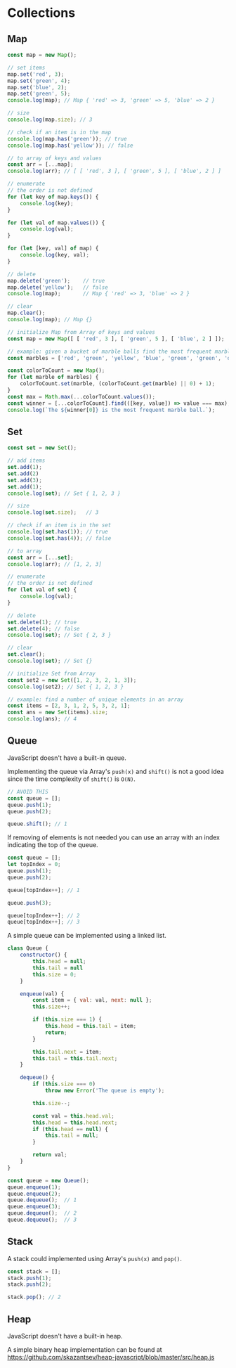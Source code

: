 # Collections

## Map
``` javascript
const map = new Map();

// set items
map.set('red', 3);
map.set('green', 4);
map.set('blue', 2);
map.set('green', 5);
console.log(map); // Map { 'red' => 3, 'green' => 5, 'blue' => 2 }

// size
console.log(map.size); // 3

// check if an item is in the map
console.log(map.has('green')); // true
console.log(map.has('yellow')); // false

// to array of keys and values
const arr = [...map];
console.log(arr); // [ [ 'red', 3 ], [ 'green', 5 ], [ 'blue', 2 ] ]

// enumerate
// the order is not defined
for (let key of map.keys()) {
    console.log(key);
}

for (let val of map.values()) {
    console.log(val);
}

for (let [key, val] of map) {
    console.log(key, val);
}

// delete
map.delete('green');    // true
map.delete('yellow');   // false
console.log(map);       // Map { 'red' => 3, 'blue' => 2 }

// clear
map.clear();
console.log(map); // Map {}
```

``` javascript
// initialize Map from Array of keys and values
const map = new Map([ [ 'red', 3 ], [ 'green', 5 ], [ 'blue', 2 ] ]);
```

``` javascript
// example: given a bucket of marble balls find the most frequent marble color.
const marbles = ['red', 'green', 'yellow', 'blue', 'green', 'green', 'orange', 'red', 'blue', 'yellow', 'blue', 'red', 'green'];

const colorToCount = new Map();
for (let marble of marbles) {
    colorToCount.set(marble, (colorToCount.get(marble) || 0) + 1);
}
const max = Math.max(...colorToCount.values());
const winner = [...colorToCount].find(([key, value]) => value === max);
console.log(`The ${winner[0]} is the most frequent marble ball.`);
```

## Set
``` javascript
const set = new Set();

// add items
set.add(1);
set.add(2)
set.add(3);
set.add(1);
console.log(set); // Set { 1, 2, 3 }

// size
console.log(set.size);   // 3

// check if an item is in the set
console.log(set.has(1)); // true
console.log(set.has(4)); // false

// to array
const arr = [...set];
console.log(arr); // [1, 2, 3]

// enumerate
// the order is not defined
for (let val of set) {
    console.log(val);
}

// delete
set.delete(1); // true
set.delete(4); // false
console.log(set); // Set { 2, 3 }

// clear
set.clear();
console.log(set); // Set {}
```

``` javascript
// initialize Set from Array
const set2 = new Set([1, 2, 3, 2, 1, 3]);
console.log(set2); // Set { 1, 2, 3 }
```

``` javascript
// example: find a number of unique elements in an array
const items = [2, 3, 1, 2, 5, 3, 2, 1];
const ans = new Set(items).size;
console.log(ans); // 4
```

## Queue
JavaScript doesn't have a built-in queue.

Implementing the queue via Array's `push(x)` and `shift()` is not a good idea since the time complexity of `shift()` is `O(N)`.

``` javascript
// AVOID THIS
const queue = [];
queue.push(1);
queue.push(2);

queue.shift(); // 1
```

If removing of elements is not needed you can use an array with an index indicating the top of the queue.

``` javascript
const queue = [];
let topIndex = 0;
queue.push(1);
queue.push(2);

queue[topIndex++]; // 1

queue.push(3);

queue[topIndex++]; // 2
queue[topIndex++]; // 3
```

A simple queue can be implemented using a linked list.
``` javascript
class Queue {
    constructor() {
        this.head = null;
        this.tail = null
        this.size = 0;
    }

    enqueue(val) {
        const item = { val: val, next: null };
        this.size++;

        if (this.size === 1) {
            this.head = this.tail = item;
            return;
        }

        this.tail.next = item;
        this.tail = this.tail.next;
    }

    dequeue() {
        if (this.size === 0)
            throw new Error('The queue is empty');

        this.size--;

        const val = this.head.val;
        this.head = this.head.next;
        if (this.head == null) {
            this.tail = null;
        }

        return val;
    }
}

const queue = new Queue();
queue.enqueue(1);
queue.enqueue(2);
queue.dequeue();  // 1
queue.enqueue(3);
queue.dequeue();  // 2
queue.dequeue();  // 3
```

## Stack
A stack could implemented using Array's `push(x)` and `pop()`.

``` javascript
const stack = [];
stack.push(1);
stack.push(2);

stack.pop(); // 2
```

## Heap
JavaScript doesn't have a built-in heap.

A simple binary heap implementation can be found at https://github.com/skazantsev/heap-javascript/blob/master/src/heap.js
